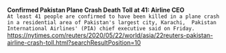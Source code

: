 **Confirmed Pakistan Plane Crash Death Toll at 41: Airline CEO**\
`At least 41 people are confirmed to have been killed in a plane crash in a residential area of Pakistan's largest city, Karachi,  Pakistan International Airlines' (PIA) chief executive said on Friday.`\
https://nytimes.com/reuters/2020/05/22/world/asia/22reuters-pakistan-airline-crash-toll.html?searchResultPosition=10

